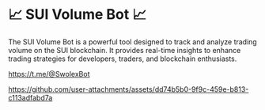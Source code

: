 # 📈 SUI Volume Bot 📈
The SUI Volume Bot is a powerful tool designed to track and analyze trading volume on the SUI blockchain. It provides real-time insights to enhance trading strategies for developers, traders, and blockchain enthusiasts.

https://t.me/@SwolexBot




https://github.com/user-attachments/assets/dd74b5b0-9f9c-459e-b813-c113adfabd7a

